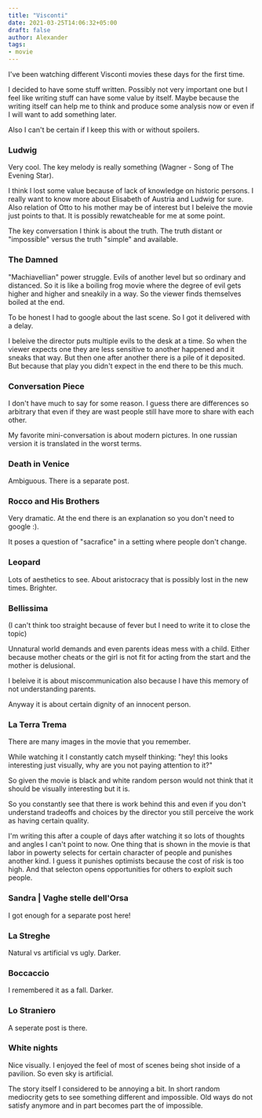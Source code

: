 ```yaml
---
title: "Visconti"
date: 2021-03-25T14:06:32+05:00
draft: false
author: Alexander
tags:
- movie
---
```


I've been watching different Visconti movies these days for the first time.

I decided to have some stuff written.
Possibly not very important one but I feel like writing stuff can have some value by itself.
Maybe because the writing itself can help me to think and produce some analysis now or even if I will want to add something later.

Also I can't be certain if I keep this with or without spoilers.

### Ludwig

Very cool.
The key melody is really something (Wagner - Song of The Evening Star).

I think I lost some value because of lack of knowledge on historic persons.
I really want to know more about Elisabeth of Austria and Ludwig for sure.
Also relation of Otto to his mother may be of interest but I beleive the movie just points to that.
It is possibly rewatcheable for me at some point.

The key conversation I think is about the truth.
The truth distant or "impossible" versus the truth "simple" and available.

### The Damned

"Machiavellian" power struggle. Evils of another level but so ordinary and distanced.
So it is like a boiling frog movie where the degree of evil gets higher and higher and sneakily in a way.
So the viewer finds themselves boiled at the end.

To be honest I had to google about the last scene.
So I got it delivered with a delay.

I beleive the director puts multiple evils to the desk at a time.
So when the viewer expects one they are less sensitive to another happened and it sneaks that way.
But then one after another there is a pile of it deposited.
But because that play you didn't expect in the end there to be this much.

### Conversation Piece

I don't have much to say for some reason.
I guess there are differences so arbitrary that even if they are wast people still have more to share with each other.

My favorite mini-conversation is about modern pictures.
In one russian version it is translated in the worst terms.

### Death in Venice

Ambiguous. There is a separate post.

### Rocco and His Brothers

Very dramatic.
At the end there is an explanation so you don't need to google :).

It poses a question of "sacrafice" in a setting where people don't change.

### Leopard

Lots of aesthetics to see.
About aristocracy that is possibly lost in the new times.
Brighter.

### Bellissima

(I can't think too straight because of fever but I need to write it to close the topic)

Unnatural world demands and even parents ideas mess with a child.
Either because mother cheats or the girl is not fit for acting from the start and the mother is delusional.

I beleive it is about miscommunication also because
I have this memory of not understanding parents.

Anyway it is about certain dignity of an innocent person.

### La Terra Trema

There are many images in the movie that you remember.

While watching it I constantly catch myself thinking: "hey! this looks interesting just visually, why are you not paying attention to it?"

So given the movie is black and white random person would not think that it should be visually interesting but it is.

So you constantly see that there is work behind this and even if you don't understand tradeoffs and choices by the director you still perceive the work as having certain quality.

I'm writing this after a couple of days after watching it so lots of thoughts and angles I can't point to now.
One thing that is shown in the movie is that labor in powerty selects for certain character of people and punishes another kind.
I guess it punishes optimists because the cost of risk is too high.
And that selecton opens opportunities for others to exploit such people.

### Sandra | Vaghe stelle dell'Orsa

I got enough for a separate post here!

### La Streghe

Natural vs artificial vs ugly.
Darker.

### Boccaccio

I remembered it as a fall.
Darker.

### Lo Straniero

A seperate post is there.

### White nights

Nice visually.
I enjoyed the feel of most of scenes being shot inside of a pavilion.
So even sky is artificial.

The story itself I considered to be annoying a bit.
In short random mediocrity gets to see something different and impossible.
Old ways do not satisfy anymore and in part becomes part the of impossible.
